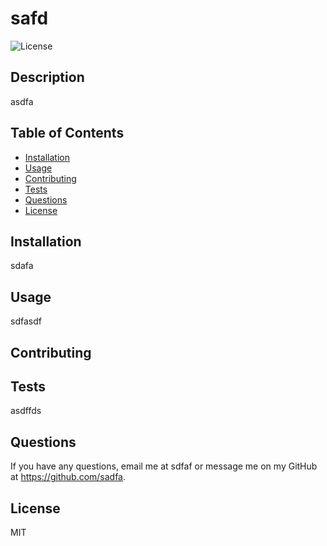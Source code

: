 # safd

![License](https://img.shields.io/badge/license-MIT-green)

## Description
asdfa
    
## Table of Contents 
    
- [Installation](#installation)
- [Usage](#usage)
- [Contributing](#contributing)
- [Tests](#tests)
- [Questions](#questions)
- [License](#license)

    
## Installation
sdafa
    
## Usage
sdfasdf
 
## Contributing


## Tests
asdffds
    
## Questions
If you have any questions, email me at sdfaf or message me on my GitHub at https://github.com/sadfa.

## License
MIT

